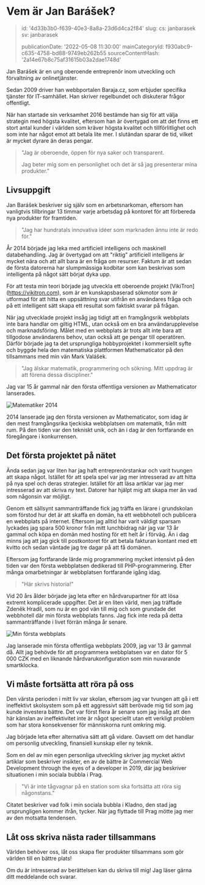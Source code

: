 Vem är Jan Barášek?
===================

> id: '4d33b3b0-f639-40e3-8a8a-23d6d4ca2f84'
> slug:
> 	cs: janbarasek
> 	sv: janbarasek
>
> publicationDate: '2022-05-08 11:30:00'
> mainCategoryId: f930abc9-c635-4758-bd88-9749eb262b55
> sourceContentHash: '2a14e67b8c75af31615b03a2dae1748d'

Jan Barášek är en ung oberoende entreprenör inom utveckling och förvaltning av onlinetjänster.

Sedan 2009 driver han webbportalen Baraja.cz, som erbjuder specifika tjänster för IT-samhället. Han skriver regelbundet och diskuterar frågor offentligt.

När han startade sin verksamhet 2016 bestämde han sig för att välja strategin med högsta kvalitet, eftersom han är övertygad om att det finns ett stort antal kunder i världen som kräver högsta kvalitet och tillförlitlighet och som inte har något emot att betala lite mer. I slutändan sparar de tid, vilket är mycket dyrare än deras pengar.

> "Jag är oberoende, öppen för nya saker och transparent.
>
> Jag beter mig som en personlighet och det är så jag presenterar mina produkter."

Livsuppgift
---------------

Jan Barášek beskriver sig själv som en arbetsnarkoman, eftersom han vanligtvis tillbringar 13 timmar varje arbetsdag på kontoret för att förbereda nya produkter för framtiden.

> "Jag har hundratals innovativa idéer som marknaden ännu inte är redo för."

År 2014 började jag leka med artificiell intelligens och maskinell databehandling. Jag är övertygad om att "riktig" artificiell intelligens är mycket nära och att allt bara är en fråga om resurser. Faktum är att sedan de första datorerna har slumpmässiga kodbitar som kan beskrivas som intelligenta på något sätt börjat dyka upp.

För att testa min teori började jag utveckla ett oberoende projekt [VikiTron] (https://vikitron.com), som är en kunskapsbaserad sökmotor som är utformad för att hitta en uppsättning svar utifrån en användares fråga och på ett intelligent sätt skapa ett resultat som faktiskt svarar på frågan.

När jag utvecklade projekt insåg jag tidigt att en framgångsrik webbplats inte bara handlar om giltig HTML, utan också om en bra användarupplevelse och marknadsföring. Målet med en webbplats är trots allt inte bara att tillgodose användarens behov, utan också att ge pengar till operatören. Därför började jag ta det ursprungliga hobbyprojektet i kommersiellt syfte och byggde hela den matematiska plattformen Mathematicator på den tillsammans med min vän Mark Valášek.

> "Jag älskar matematik, programmering och sökning. Mitt uppdrag är att förena dessa discipliner."

Jag var 15 år gammal när den första offentliga versionen av Mathematicator lanserades.

<img src="https://baraja.cz/content/about/mathematicator-2014.jpg" alt="Matematiker 2014" class="w-100 mb-3">

2014 lanserade jag den första versionen av Mathematicator, som idag är den mest framgångsrika tjeckiska webbplatsen om matematik, från mitt rum. På den tiden var den tekniskt unik, och än i dag är den fortfarande en föregångare i konkurrensen.

Det första projektet på nätet
--------------------

Ända sedan jag var liten har jag haft entreprenörstankar och varit tvungen att skapa något. Istället för att spela spel var jag mer intresserad av att hitta på nya spel och deras strategier. Istället för att läsa artiklar var jag mer intresserad av att skriva ny text. Datorer har hjälpt mig att skapa mer än vad som någonsin var möjligt.

Genom ett sällsynt sammanträffande fick jag träffa en lärare i grundskolan som förstod hur det är att skaffa en domän, ha ett webbhotell och publicera en webbplats på internet. Eftersom jag alltid har varit väldigt sparsam lyckades jag spara 500 kronor från mitt lunchbidrag när jag var 13 år gammal och köpa en domän med hosting för ett helt år i förväg. Än i dag minns jag att jag gick till postkontoret för att betala fakturan kontant med ett kvitto och sedan väntade jag tre dagar på att få domänen.

Eftersom jag fortfarande lärde mig programmering mycket intensivt på den tiden var den första webbplatsen dedikerad till PHP-programmering. Efter många omarbetningar är webbplatsen fortfarande igång idag.

> "Här skrivs historia!"

Vid 20 års ålder började jag leta efter en hårdvarupartner för att lösa extremt komplicerade uppgifter. Det är en liten värld, men jag träffade Zdeněk Hradil, som nu är en god vän till mig och som grundade det webbhotell där min första webbplats fanns. Jag fick inte reda på detta sammanträffande i livet förrän många år senare.

<img src="https://baraja.cz/content/about/prvni-web.jpg" alt="Min första webbplats" class="w-100 mb-3">

Jag lanserade min första offentliga webbplats 2009, jag var 13 år gammal då. Allt jag behövde för att programmera webbplatsen var en dator för 5 000 CZK med en liknande hårdvarukonfiguration som min nuvarande smartklocka.

Vi måste fortsätta att röra på oss
------------------------

Den värsta perioden i mitt liv var skolan, eftersom jag var tvungen att gå i ett ineffektivt skolsystem som på ett aggressivt sätt berövade mig tid som jag kunde investera bättre. Det var först flera år senare som jag insåg att den här känslan av ineffektivitet inte är något speciellt utan ett verkligt problem som har stora konsekvenser för människorna runt omkring mig.

Jag började leta efter alternativa sätt att gå vidare. Oavsett om det handlar om personlig utveckling, finansiell kunskap eller ny teknik.

Som en del av min egen personliga utveckling skriver jag mycket aktivt artiklar som beskriver insikter, en av de bättre är Commercial Web Development through the eyes of a developer in 2019, där jag beskriver situationen i min sociala bubbla i Prag.

> "Vi är inte tågvagnar på en station som ska fortsätta att röra sig någonstans."

Citatet beskriver vad folk i min sociala bubbla i Kladno, den stad jag ursprungligen kommer ifrån, tycker. När jag flyttade till Prag mötte jag mer av den motsatta tendensen.

Låt oss skriva nästa rader tillsammans
--------------------------------

Världen behöver oss, låt oss skapa fler produkter tillsammans som gör världen till en bättre plats!

Om du är intresserad av berättelsen kan du skriva till mig! Jag läser gärna ditt meddelande och svarar.
